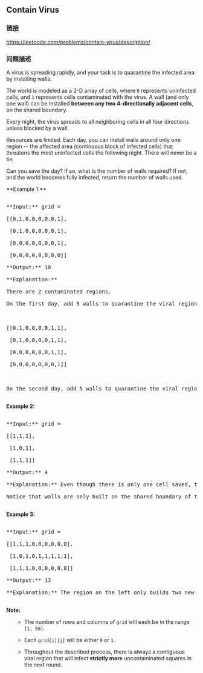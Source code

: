 ## Contain Virus  
### 链接  
https://leetcode.com/problems/contain-virus/description/  
### 问题描述

A virus is spreading rapidly, and your task is to quarantine the infected area by installing walls.



The world is modeled as a 2-D array of cells, where `0` represents uninfected cells, and `1` represents cells contaminated with the virus.  A wall (and only one wall) can be installed **between any two 4-directionally adjacent cells**, on the shared boundary.



Every night, the virus spreads to all neighboring cells in all four directions unless blocked by a wall.
Resources are limited. Each day, you can install walls around only one region -- the affected area (continuous block of infected cells) that threatens the most uninfected cells the following night. There will never be a tie.



Can you save the day? If so, what is the number of walls required? If not, and the world becomes fully infected, return the number of walls used.




<p>**Example 1:**<br />
<pre>
**Input:** grid = 
[[0,1,0,0,0,0,0,1],
 [0,1,0,0,0,0,0,1],
 [0,0,0,0,0,0,0,1],
 [0,0,0,0,0,0,0,0]]
**Output:** 10
**Explanation:**
There are 2 contaminated regions.
On the first day, add 5 walls to quarantine the viral region on the left. The board after the virus spreads is:

[[0,1,0,0,0,0,1,1],
 [0,1,0,0,0,0,1,1],
 [0,0,0,0,0,0,1,1],
 [0,0,0,0,0,0,0,1]]

On the second day, add 5 walls to quarantine the viral region on the right. The virus is fully contained.
</pre>


**Example 2:**<br />
<pre>
**Input:** grid = 
[[1,1,1],
 [1,0,1],
 [1,1,1]]
**Output:** 4
**Explanation:** Even though there is only one cell saved, there are 4 walls built.
Notice that walls are only built on the shared boundary of two different cells.
</pre>


**Example 3:**<br />
<pre>
**Input:** grid = 
[[1,1,1,0,0,0,0,0,0],
 [1,0,1,0,1,1,1,1,1],
 [1,1,1,0,0,0,0,0,0]]
**Output:** 13
**Explanation:** The region on the left only builds two new walls.
</pre>


**Note:**<br>
<ol>
- The number of rows and columns of `grid` will each be in the range `[1, 50]`.
- Each `grid[i][j]` will be either `0` or `1`.
- Throughout the described process, there is always a contiguous viral region that will infect **strictly more** uncontaminated squares in the next round.
</ol>

